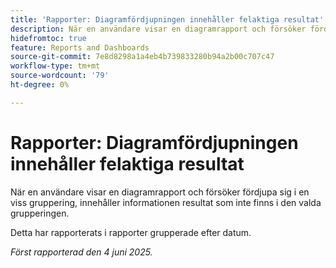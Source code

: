```yaml
---
title: 'Rapporter: Diagramfördjupningen innehåller felaktiga resultat'
description: När en användare visar en diagramrapport och försöker fördjupa sig i en viss gruppering, innehåller informationen resultat som inte finns i den valda grupperingen.
hidefromtoc: true
feature: Reports and Dashboards
source-git-commit: 7e8d8298a1a4eb4b739833280b94a2b00c707c47
workflow-type: tm+mt
source-wordcount: '79'
ht-degree: 0%

---
```



# Rapporter: Diagramfördjupningen innehåller felaktiga resultat

När en användare visar en diagramrapport och försöker fördjupa sig i en viss gruppering, innehåller informationen resultat som inte finns i den valda grupperingen.

Detta har rapporterats i rapporter grupperade efter datum.

_Först rapporterad den 4 juni 2025._
